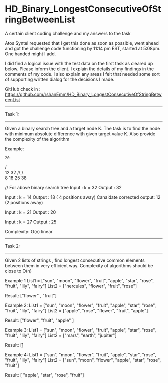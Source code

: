# HD_Binary_LongestConsecutiveOfStringBetweenList
A certain client coding challenge and my answers to the task

Atos Syntel requested that I get this done as soon as possible, went ahead and got the challenge code functioning by 11:14 pm EST, started at 5:08pm. One handed might I add.

I did find a logical issue with the test data on the first task as cleared up below. Please inform the client. I explain the details of
my findings in the comments of my code. I also explain any areas I felt that needed some sort of supporting written dialog for the decisions I made. 

GitHub check in : https://github.com/rshanEmm/HD_Binary_LongestConsecutiveOfStringBetweenList

*******************************************************************************************************
Task 1:
*******************************************************************************************************

Given a binary search tree and a target node K.
The task is to find the node with minimum absolute difference with given target value K.
Also provide the complexity of the algorithm

Example: 

    20
   /  \
  12   32
 /\    /\
8  18 25 38

// For above binary search tree
Input  :  k = 32
Output :  32

Input  :  k = 14
Output :  18 ( 4 positions away)
Canaidate corrected output: 12 (2 positions away)
 

Input  :  k = 21
Output :  20

Input  :  k = 27
Output :  25

Complexity: O(n) linear


*******************************************************************************************************
Task 2:
*******************************************************************************************************
Given 2 lists of strings , find longest consecutive common elements between them in very efficient way.
Complexity of algorithms should be  close to O(n)

Example 1
List1 = ["sun", "moon", "flower", "fruit", "apple", "star", "rose", "fruit", "lily", "fairy"]
List2 = ["hercules", "flower", "fruit", "rose"]

Result: ["flower" , "fruit"]

Example 2:
List1 = ["sun", "moon", "flower", "fruit", "apple", "star", "rose", "fruit", "lily", "fairy"]
List2 = ["apple", "rose", "flower", "fruit", "apple"]

Result: ["flower", "fruit", "apple" ]

Example 3:
List1 = ["sun", "moon", "flower", "fruit", "apple", "star", "rose", "fruit", "lily", "fairy"]
List2 = ["mars", "earth", "jupiter"]

Result: []

Example 4:
List1 = ["sun", "moon", "flower", "fruit", "apple", "star", "rose", "fruit", "lily", "fairy"]
List2 = ["sun", "moon", "flower", "apple", "star", "rose", "fruit"]

Result: [ "apple", "star", "rose", "fruit"]
